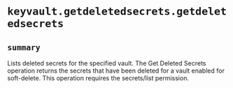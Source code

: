 # `keyvault.getdeletedsecrets.getdeletedsecrets`

## `summary`
Lists deleted secrets for the specified vault. The Get Deleted Secrets operation returns the secrets that have been deleted for a vault enabled for soft-delete. This operation requires the secrets/list permission.


